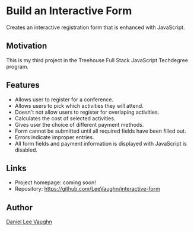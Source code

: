 # Build an Interactive Form
Creates an interactive registration form that is enhanced with JavaScript.

## Motivation
This is my third project in the Treehouse Full Stack JavaScript Techdegree program.

## Features
* Allows user to register for a conference.
* Allows users to pick which activities they will attend.
* Doesn't not allow users to register for overlaping activities.
* Calculates the cost of selected activities.
* Gives user the choice of different payment methods.
* Form cannot be submitted until all required fields have been filled out.
* Errors indicate improper entries.
* All form fields and payment information is displayed with JavaScript is disabled.

## Links
* Project homepage: coming soon!
* Repository: https://github.com/LeeVaughn/interactive-form

## Author
[Daniel Lee Vaughn](https://github.com/LeeVaughn)
